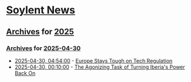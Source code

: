 # [Soylent News](../../../README.md)

## [Archives](../../index.md) for [2025](../index.md)

### [Archives](../../index.md) for [2025-04-30](index.md)

* [2025-04-30, 04:54:00](https://soylentnews.org/article.pl?sid=25/04/30/0137239&from=rss) - [Europe Stays Tough on Tech Regulation](https://soylentnews.org/article.pl?sid=25/04/30/0137239&from=rss)
* [2025-04-30, 00:10:00](https://soylentnews.org/article.pl?sid=25/04/29/0840259&from=rss) - [The Agonizing Task of Turning Iberia's Power Back On](https://soylentnews.org/article.pl?sid=25/04/29/0840259&from=rss)
